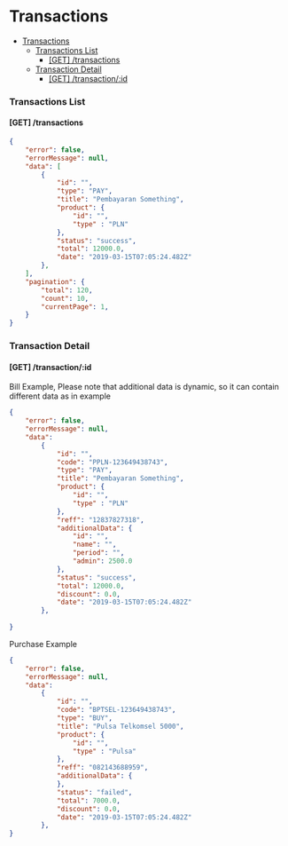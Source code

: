 # Transactions

- [Transactions](#transactions)
    - [Transactions List](#transactions-list)
      - [[GET] /transactions](#get-transactions)
    - [Transaction Detail](#transaction-detail)
      - [[GET] /transaction/:id](#get-transactionid)

### Transactions List
#### [GET] /transactions

```json
{
    "error": false,
    "errorMessage": null,
    "data": [
        {
            "id": "",
            "type": "PAY",
            "title": "Pembayaran Something",
            "product": {
                "id": "",
                "type" : "PLN"
            },
            "status": "success",
            "total": 12000.0,
            "date": "2019-03-15T07:05:24.482Z"
        },
    ],
    "pagination": {
        "total": 120,
        "count": 10,
        "currentPage": 1,
    }
}
```

### Transaction Detail
#### [GET] /transaction/:id

Bill Example, Please note that additional data is dynamic, so it can contain different data as in example

```json
{
    "error": false,
    "errorMessage": null,
    "data": 
        {
            "id": "",
            "code": "PPLN-123649438743",
            "type": "PAY",
            "title": "Pembayaran Something",
            "product": {
                "id": "",
                "type" : "PLN"
            },
            "reff": "12837827318",
            "additionalData": {
                "id": "",
                "name": "",
                "period": "",
                "admin": 2500.0
            },
            "status": "success",
            "total": 12000.0,
            "discount": 0.0,
            "date": "2019-03-15T07:05:24.482Z"
        },
        
}
```

Purchase Example

```json
{
    "error": false,
    "errorMessage": null,
    "data": 
        {
            "id": "",
            "code": "BPTSEL-123649438743",
            "type": "BUY",
            "title": "Pulsa Telkomsel 5000",
            "product": {
                "id": "",
                "type" : "Pulsa"
            },
            "reff": "082143688959",
            "additionalData": {
            },
            "status": "failed",
            "total": 7000.0,
            "discount": 0.0,
            "date": "2019-03-15T07:05:24.482Z"
        },
}
```
